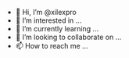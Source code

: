 - 👋 Hi, I’m @xilexpro
- 👀 I’m interested in ...
- 🌱 I’m currently learning ...
- 💞️ I’m looking to collaborate on ...
- 📫 How to reach me ...

<!---
xilexpro/xilexpro is a ✨ special ✨ repository because its `README.md` (this file) appears on your GitHub profile.
You can click the Preview link to take a look at your changes.
--->
